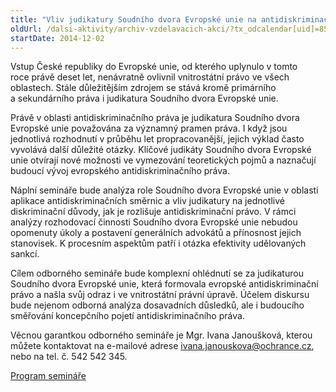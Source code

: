 ```yaml
---
title: "Vliv judikatury Soudního dvora Evropské unie na antidiskriminační právo"
oldUrl: /dalsi-aktivity/archiv-vzdelavacich-akci/?tx_odcalendar[uid]=85&cHash=4c685d0d639378673ba60f90904315c5
startDate: 2014-12-02
---
```


<p>Vstup České republiky do Evropské unie, od kterého uplynulo v tomto roce právě deset let, nenávratně ovlivnil vnitrostátní právo ve všech oblastech. Stále důležitějším zdrojem se stává kromě primárního a sekundárního práva i judikatura Soudního dvora Evropské unie.</p>
<p>Právě v oblasti antidiskriminačního práva je judikatura Soudního dvora Evropské unie považována za významný pramen práva. I když jsou jednotlivá rozhodnutí v průběhu let propracovanější, jejich výklad často vyvolává další důležité otázky. Klíčové judikáty Soudního dvora Evropské unie otvírají nové možnosti ve vymezování teoretických pojmů a naznačují budoucí vývoj evropského antidiskriminačního práva. </p>
<p>Náplní semináře bude analýza role Soudního dvora Evropské unie v oblasti aplikace antidiskriminačních směrnic a vliv judikatury na jednotlivé diskriminační důvody, jak je rozlišuje antidiskriminační právo. V rámci analýzy rozhodovací činnosti Soudního dvora Evropské unie nebudou opomenuty úkoly a postavení generálních advokátů a přínosnost jejich stanovisek. K procesním aspektům patří i otázka efektivity udělovaných sankcí. </p>
<p>Cílem odborného semináře bude komplexní ohlédnutí se za judikaturou Soudního dvora Evropské unie, která formovala evropské antidiskriminační právo a našla svůj odraz i ve vnitrostátní právní úpravě. Účelem diskursu bude nejenom odborná analýza dosavadních důsledků, ale i budoucího směřování koncepčního pojetí antidiskriminačního práva.  </p>
<p>Věcnou garantkou odborného semináře je Mgr. Ivana Janoušková, kterou můžete kontaktovat na e-mailové adrese <a href="mailto:ivana.janouskova@ochrance.cz">ivana.janouskova@ochrance.cz</a>, nebo na tel. č. 542 542 345.</p>
<p><a href="https://www.ochrance.cz/uploads-import/Konference/Konference_2014/Vliv-judikatury-soudniho-dvora.pdf" target="_blank">Program semináře</a></p>
